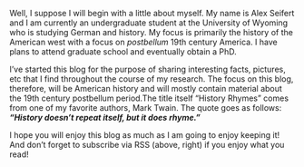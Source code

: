 Well, I suppose I will begin with a little about myself. My name is Alex Seifert and I am currently an undergraduate student at the University of Wyoming who is studying German and history. My focus is primarily the history of the American west with a focus on *postbellum* 19th century America. I have plans to attend graduate school and eventually obtain a PhD.

I’ve started this blog for the purpose of sharing interesting facts, pictures, etc that I find throughout the course of my research. The focus on this blog, therefore, will be American history and will mostly contain material about the 19th century postbellum period.The title itself “History Rhymes” comes from one of my favorite authors, Mark Twain. The quote goes as follows: ***“History doesn’t repeat itself, but it does rhyme.”***

I hope you will enjoy this blog as much as I am going to enjoy keeping it! And don’t forget to subscribe via RSS (above, right) if you enjoy what you read!